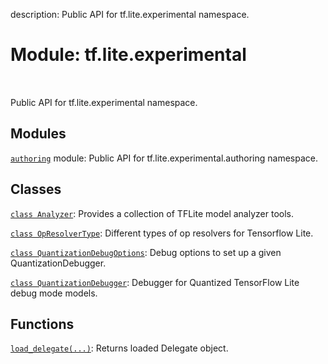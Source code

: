 description: Public API for tf.lite.experimental namespace.

<div itemscope itemtype="http://developers.google.com/ReferenceObject">
<meta itemprop="name" content="tf.lite.experimental" />
<meta itemprop="path" content="Stable" />
</div>

# Module: tf.lite.experimental

<!-- Insert buttons and diff -->

<table class="tfo-notebook-buttons tfo-api nocontent" align="left">

</table>



Public API for tf.lite.experimental namespace.



## Modules

[`authoring`](../../tf/lite/experimental/authoring.md) module: Public API for tf.lite.experimental.authoring namespace.

## Classes

[`class Analyzer`](../../tf/lite/experimental/Analyzer.md): Provides a collection of TFLite model analyzer tools.

[`class OpResolverType`](../../tf/lite/experimental/OpResolverType.md): Different types of op resolvers for Tensorflow Lite.

[`class QuantizationDebugOptions`](../../tf/lite/experimental/QuantizationDebugOptions.md): Debug options to set up a given QuantizationDebugger.

[`class QuantizationDebugger`](../../tf/lite/experimental/QuantizationDebugger.md): Debugger for Quantized TensorFlow Lite debug mode models.

## Functions

[`load_delegate(...)`](../../tf/lite/experimental/load_delegate.md): Returns loaded Delegate object.

